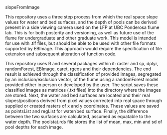 slopeFromImage

This repository uses a three step process from which the real space slope values for water and bed surfaces,
and the depth of pools can be derived present in a side viewing camera used on the LFP at UBC Ponderosa flume lab.
This is for both posterity and versioning, as well as future use of the flume for undergraduate and other graduate
work.
This model is intended for use with .tif files, but should be able to be used with other file formats supported by EBImage.
This approach would require the specification of file extension and subsequent alteration of function code. 

This repository uses R and several packages within it: raster and sp, dplyr, randomForest, EBImage, caret, rgeos and their dependencies.
The end result is achieved through the classification of provided images, segregated by an inclusion/exclusion vector, of the flume
using a randomForest model provided either in person or developed by the user.
The script saves these classified images as matrices (.txt files) into the directory where the images are stored.
Next, the water and bed surfaces are located and their real slopes/positions derived from pixel values corrected into
real space through supplied or created rasters of x and y coordinates.
These values are saved as pointsList and regList for water/bed surface.
Finally, the difference between the two surfaces are calculated, assumed as equatable to the water depth.
The poolstat.rds file stores the list of mean, max, min and sd of pool depths for each image.